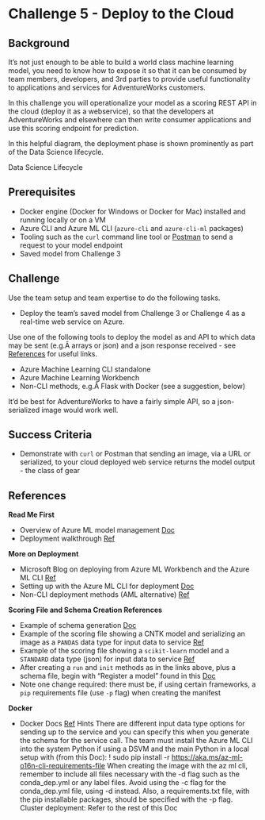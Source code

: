 # Challenge 5 - Deploy to the Cloud

## Background

It’s not just enough to be able to build a world class machine learning model, you need to know how to expose it so that it can be consumed by team members, developers, and 3rd parties to provide useful functionality to applications and services for AdventureWorks customers.

In this challenge you will operationalize your model as a scoring REST API in the cloud (deploy it as a webservice), so that the developers at AdventureWorks and elsewhere can then write consumer applications and use this scoring endpoint for prediction.

In this helpful diagram, the deployment phase is shown prominently as part of the Data Science lifecycle.

Data Science Lifecycle

## Prerequisites

* Docker engine (Docker for Windows or Docker for Mac) installed and running locally or on a VM
* Azure CLI and Azure ML CLI (```azure-cli``` and ```azure-cli-ml``` packages)
* Tooling such as the ```curl``` command line tool or [Postman](https://www.getpostman.com/) to send a request to your model endpoint
* Saved model from Challenge 3

## Challenge

Use the team setup and team expertise to do the following tasks.

* Deploy the team’s saved model from Challenge 3 or Challenge 4 as a real-time web service on Azure.

Use one of the following tools to deploy the model as and API to which data may be sent (e.g.Â arrays or json) and a json response received - see [References](#references) for useful links.

* Azure Machine Learning CLI standalone
* Azure Machine Learning Workbench
* Non-CLI methods, e.g.Â Flask with Docker (see a suggestion, below)

It’d be best for AdventureWorks to have a fairly simple API, so a json-serialized image would work well.

## Success Criteria

* Demonstrate with ```curl``` or Postman that sending an image, via a URL or serialized, to your cloud deployed web service returns the model output - the class of gear

## References

**Read Me First** 
* Overview of Azure ML model management [Doc](https://docs.microsoft.com/azure/machine-learning/preview/model-management-overview?wt.mc_id=OH-ML-ComputerVision)
* Deployment walkthrough [Ref](https://michhar.github.io/deploy-with-azureml-cli-boldly/)

**More on Deployment**
* Microsoft Blog on deploying from Azure ML Workbench and the Azure ML CLI [Ref](https://blogs.technet.microsoft.com/machinelearning/2017/09/25/deploying-machine-learning-models-using-azure-machine-learning/)
* Setting up with the Azure ML CLI for deployment [Doc](https://docs.microsoft.com/azure/machine-learning/preview/deployment-setup-configuration?wt.mc_id=OH-ML-ComputerVision)
* Non-CLI deployment methods (AML alternative) [Ref](https://github.com/Azure/ACS-Deployment-Tutorial)

**Scoring File and Schema Creation References**

* Example of schema generation [Doc](https://docs.microsoft.com/azure/machine-learning/preview/model-management-service-deploy?wt.mc_id=OH-ML-ComputerVision#2-create-a-schemajson-file) 
* Example of the scoring file showing a CNTK model and serializing an image as a ```PANDAS``` data type for input data to service [Ref](https://github.com/Azure/MachineLearningSamples-ImageClassificationUsingCntk/blob/master/scripts/deploymain.py)
* Example of the scoring file showing a ```scikit-learn``` model and a ```STANDARD``` data type (json) for input data to service [Ref](https://github.com/Azure/Machine-Learning-Operationalization/blob/master/samples/python/code/newsgroup/score.py)
* After creating a ```run``` and ```init``` methods as in the links above, plus a schema file, begin with “Register a model” found in this [Doc](https://docs.microsoft.com/azure/machine-learning/preview/model-management-service-deploy?wt.mc_id=OH-ML-ComputerVision#4-register-a-model) 
* Note one change required: there must be, if using certain frameworks, a ```pip``` requirements file (use ```-p``` flag) when creating the manifest

**Docker**

* Docker Docs [Ref](https://docs.docker.com/get-started/)
Hints
There are different input data type options for sending up to the service and you can specify this when you generate the schema for the service call.
The team must install the Azure ML CLI into the system Python if using a DSVM and the main Python in a local setup with (from this Doc): ! sudo pip install -r https://aka.ms/az-ml-o16n-cli-requirements-file
When creating the image with the az ml cli, remember to include all files necessary with the -d flag such as the conda_dep.yml or any label files. Avoid using the -c flag for the conda_dep.yml file, using -d instead. Also, a requirements.txt file, with the pip installable packages, should be specified with the -p flag.
Cluster deployment: Refer to the rest of this Doc
